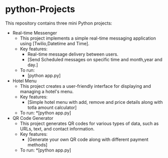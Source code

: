 # python-Projects
This repository contains three mini Python projects:
 * Real-time Messenger
   * This project implements a simple real-time messaging application using [Twilio,Datetime and Time].
   * Key features:
     * Real-time message delivery between users.
     * [Send Scheduled messages on specific time and month,year and day.]
   * To run:
     * [python app.py]
 * Hotel Menu
   * This project creates a user-friendly interface for displaying and managing a hotel's menu.
   * Key features:
     * [Simple hotel menu with add, remove and price details along with totla amount calculator]
   * To run:
     *[python app.py]
 * QR Code Generator
   * This project generates QR codes for various types of data, such as URLs, text, and contact information.
   * Key features:
     * [Generate your own QR code along with different payment methods]
   * To run:
     *[python app.py]
  
 
